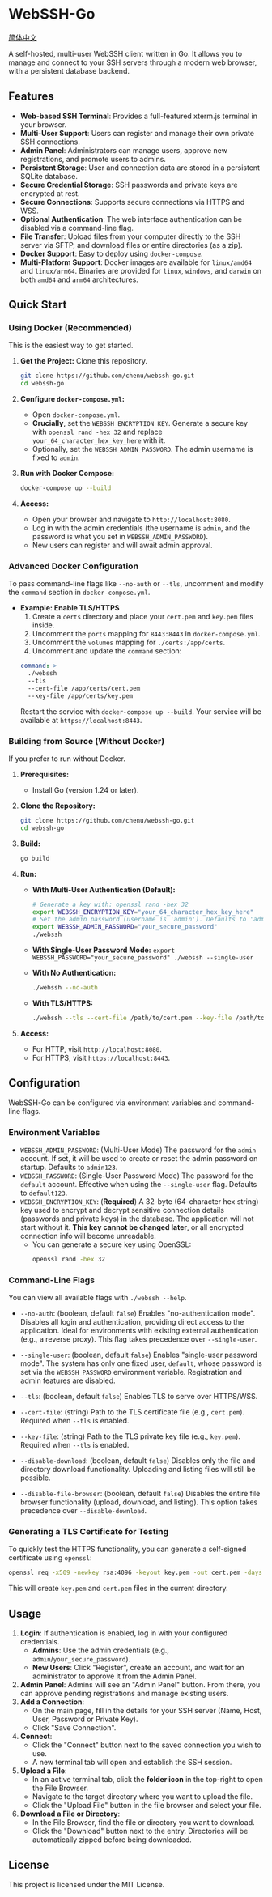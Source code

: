 # WebSSH-Go

[简体中文](README.zh-CN.md)

A self-hosted, multi-user WebSSH client written in Go. It allows you to manage and connect to your SSH servers through a modern web browser, with a persistent database backend.

## Features

*   **Web-based SSH Terminal**: Provides a full-featured xterm.js terminal in your browser.
*   **Multi-User Support**: Users can register and manage their own private SSH connections.
*   **Admin Panel**: Administrators can manage users, approve new registrations, and promote users to admins.
*   **Persistent Storage**: User and connection data are stored in a persistent SQLite database.
*   **Secure Credential Storage**: SSH passwords and private keys are encrypted at rest.
*   **Secure Connections**: Supports secure connections via HTTPS and WSS.
*   **Optional Authentication**: The web interface authentication can be disabled via a command-line flag.
*   **File Transfer**: Upload files from your computer directly to the SSH server via SFTP, and download files or entire directories (as a zip).
*   **Docker Support**: Easy to deploy using `docker-compose`.
*   **Multi-Platform Support**: Docker images are available for `linux/amd64` and `linux/arm64`. Binaries are provided for `linux`, `windows`, and `darwin` on both `amd64` and `arm64` architectures.

## Quick Start

### Using Docker (Recommended)

This is the easiest way to get started.

1.  **Get the Project:**
    Clone this repository.
    ```bash
    git clone https://github.com/chenu/webssh-go.git
    cd webssh-go
    ```

2.  **Configure `docker-compose.yml`:**
    *   Open `docker-compose.yml`.
    *   **Crucially**, set the `WEBSSH_ENCRYPTION_KEY`. Generate a secure key with `openssl rand -hex 32` and replace `your_64_character_hex_key_here` with it.
    *   Optionally, set the `WEBSSH_ADMIN_PASSWORD`. The admin username is fixed to `admin`.

3.  **Run with Docker Compose:**
    ```bash
    docker-compose up --build
    ```

4.  **Access:**
    *   Open your browser and navigate to `http://localhost:8080`.
    *   Log in with the admin credentials (the username is `admin`, and the password is what you set in `WEBSSH_ADMIN_PASSWORD`).
    *   New users can register and will await admin approval.

### Advanced Docker Configuration

To pass command-line flags like `--no-auth` or `--tls`, uncomment and modify the `command` section in `docker-compose.yml`.

*   **Example: Enable TLS/HTTPS**
    1.  Create a `certs` directory and place your `cert.pem` and `key.pem` files inside.
    2.  Uncomment the `ports` mapping for `8443:8443` in `docker-compose.yml`.
    3.  Uncomment the `volumes` mapping for `./certs:/app/certs`.
    4.  Uncomment and update the `command` section:
    ```yaml
    command: >
      ./webssh
      --tls
      --cert-file /app/certs/cert.pem
      --key-file /app/certs/key.pem
    ```
    Restart the service with `docker-compose up --build`. Your service will be available at `https://localhost:8443`.

### Building from Source (Without Docker)

If you prefer to run without Docker.

1.  **Prerequisites:**
    *   Install Go (version 1.24 or later).

2.  **Clone the Repository:**
    ```bash
    git clone https://github.com/chenu/webssh-go.git
    cd webssh-go
    ```

3.  **Build:**
    ```bash
    go build
    ```

4.  **Run:**
    *   **With Multi-User Authentication (Default):**
        ```bash
        # Generate a key with: openssl rand -hex 32
        export WEBSSH_ENCRYPTION_KEY="your_64_character_hex_key_here"
        # Set the admin password (username is 'admin'). Defaults to 'admin123'.
        export WEBSSH_ADMIN_PASSWORD="your_secure_password"
        ./webssh
        ```
    *   **With Single-User Password Mode:**
        `export WEBSSH_PASSWORD="your_secure_password" ./webssh --single-user`

    *   **With No Authentication:**
        ```bash
        ./webssh --no-auth
        ```
    *   **With TLS/HTTPS:**
        ```bash
        ./webssh --tls --cert-file /path/to/cert.pem --key-file /path/to/key.pem
        ```

5.  **Access:**
    *   For HTTP, visit `http://localhost:8080`.
    *   For HTTPS, visit `https://localhost:8443`.

## Configuration

WebSSH-Go can be configured via environment variables and command-line flags.

### Environment Variables

*   `WEBSSH_ADMIN_PASSWORD`: (Multi-User Mode) The password for the `admin` account. If set, it will be used to create or reset the admin password on startup. Defaults to `admin123`.
*   `WEBSSH_PASSWORD`: (Single-User Password Mode) The password for the `default` account. Effective when using the `--single-user` flag. Defaults to `default123`.
*   `WEBSSH_ENCRYPTION_KEY`: (**Required**) A 32-byte (64-character hex string) key used to encrypt and decrypt sensitive connection details (passwords and private keys) in the database. The application will not start without it. **This key cannot be changed later**, or all encrypted connection info will become unreadable.
    *   You can generate a secure key using OpenSSL:
        ```bash
        openssl rand -hex 32
        ```

### Command-Line Flags

You can view all available flags with `./webssh --help`.
*   `--no-auth`: (boolean, default `false`)
    Enables "no-authentication mode". Disables all login and authentication, providing direct access to the application. Ideal for environments with existing external authentication (e.g., a reverse proxy). This flag takes precedence over `--single-user`.
*   `--single-user`: (boolean, default `false`)
    Enables "single-user password mode". The system has only one fixed user, `default`, whose password is set via the `WEBSSH_PASSWORD` environment variable. Registration and admin features are disabled.

*   `--tls`: (boolean, default `false`)
    Enables TLS to serve over HTTPS/WSS.

*   `--cert-file`: (string)
    Path to the TLS certificate file (e.g., `cert.pem`). Required when `--tls` is enabled.

*   `--key-file`: (string)
    Path to the TLS private key file (e.g., `key.pem`). Required when `--tls` is enabled.

*   `--disable-download`: (boolean, default `false`)
    Disables only the file and directory download functionality. Uploading and listing files will still be possible.

*   `--disable-file-browser`: (boolean, default `false`)
    Disables the entire file browser functionality (upload, download, and listing). This option takes precedence over `--disable-download`.

### Generating a TLS Certificate for Testing

To quickly test the HTTPS functionality, you can generate a self-signed certificate using `openssl`:

```bash
openssl req -x509 -newkey rsa:4096 -keyout key.pem -out cert.pem -days 365 -nodes -subj "/CN=localhost"
```

This will create `key.pem` and `cert.pem` files in the current directory.

## Usage

1.  **Login**: If authentication is enabled, log in with your configured credentials.
    *   **Admins**: Use the admin credentials (e.g., `admin`/`your_secure_password`).
    *   **New Users**: Click "Register", create an account, and wait for an administrator to approve it from the Admin Panel.
2.  **Admin Panel**: Admins will see an "Admin Panel" button. From there, you can approve pending registrations and manage existing users.
3.  **Add a Connection**:
    *   On the main page, fill in the details for your SSH server (Name, Host, User, Password or Private Key).
    *   Click "Save Connection".
4.  **Connect**:
    *   Click the "Connect" button next to the saved connection you wish to use.
    *   A new terminal tab will open and establish the SSH session.
5.  **Upload a File**:
    *   In an active terminal tab, click the **folder icon** in the top-right to open the File Browser.
    *   Navigate to the target directory where you want to upload the file.
    *   Click the "Upload File" button in the file browser and select your file.
6.  **Download a File or Directory**:
    *   In the File Browser, find the file or directory you want to download.
    *   Click the "Download" button next to the entry. Directories will be automatically zipped before being downloaded.

## License

This project is licensed under the MIT License.
